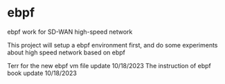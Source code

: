 # ebpf
ebpf work for SD-WAN high-speed network

This project will setup a ebpf environment first, and do some experiments about high speed network based on ebpf

Terr for the new ebpf vm file update 10/18/2023
The instruction of ebpf book update 10/18/2023
